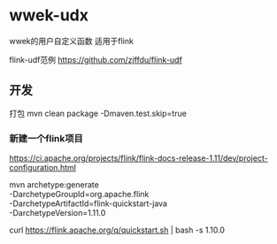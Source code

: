 # wwek-udx

wwek的用户自定义函数
适用于flink

flink-udf范例
https://github.com/zjffdu/flink-udf

## 开发

打包
mvn clean package -Dmaven.test.skip=true


### 新建一个flink项目

https://ci.apache.org/projects/flink/flink-docs-release-1.11/dev/project-configuration.html

mvn archetype:generate                               \
      -DarchetypeGroupId=org.apache.flink              \
      -DarchetypeArtifactId=flink-quickstart-java     \
      -DarchetypeVersion=1.11.0
      
      
curl https://flink.apache.org/q/quickstart.sh | bash -s 1.10.0
